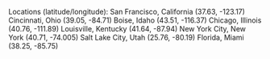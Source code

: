 Locations (latitude/longitude):
San Francisco, California (37.63, -123.17)
Cincinnati, Ohio (39.05, -84.71)
Boise, Idaho (43.51, -116.37)
Chicago, Illinois (40.76, -111.89)
Louisville, Kentucky (41.64, -87.94)
New York City, New York (40.71, -74.005)
Salt Lake City, Utah (25.76, -80.19)
Florida, Miami (38.25, -85.75)